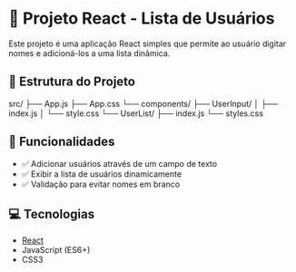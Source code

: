 # 🚀 Projeto React - Lista de Usuários

Este projeto é uma aplicação React simples que permite ao usuário digitar nomes e adicioná-los a uma lista dinâmica.

## 📂 Estrutura do Projeto
src/
├── App.js
├── App.css
└── components/
├── UserInput/
│ ├── index.js
│ └── style.css
└── UserList/
├── index.js
└── styles.css

## 🧩 Funcionalidades

- ✅ Adicionar usuários através de um campo de texto
- ✅ Exibir a lista de usuários dinamicamente
- ✅ Validação para evitar nomes em branco

## 💻 Tecnologias

- [React](https://reactjs.org)
- JavaScript (ES6+)
- CSS3


